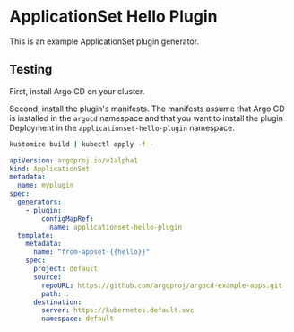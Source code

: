 # ApplicationSet Hello Plugin

This is an example ApplicationSet plugin generator.

## Testing

First, install Argo CD on your cluster.

Second, install the plugin's manifests. The manifests assume that Argo CD is installed in the `argocd` namespace and
that you want to install the plugin Deployment in the `applicationset-hello-plugin` namespace.

```bash
kustomize build | kubectl apply -f -
```

```yaml
apiVersion: argoproj.io/v1alpha1
kind: ApplicationSet
metadata:
  name: myplugin
spec:
  generators:
    - plugin:
        configMapRef:
          name: applicationset-hello-plugin
  template:
    metadata:
      name: "from-appset-{{hello}}"
    spec:
      project: default
      source:
        repoURL: https://github.com/argoproj/argocd-example-apps.git
        path: .
      destination:
        server: https://kubernetes.default.svc
        namespace: default
```
